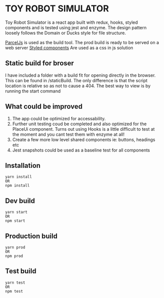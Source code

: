 # TOY ROBOT SIMULATOR

Toy Robot Simulator is a react app built with redux, hooks, styled components and is tested using jest and enzyme. The design pattern loosely follows the Domain or Ducks style for file structure.

[ParcelJs](https://parceljs.org/) is used as the build tool. The prod build is ready to be served on a web server
[Styled components](https://www.styled-components.com/) Are used as a css in js solution

## Static build for broser

I have included a folder with a build fit for opening directly in the browser. This can be found in /staticBuild. The only difference is that the script location is relative so as not to cause a 404. The best way to view is by running the start command

## What could be improved

1. The app could be optimized for accessability.
2. Further unit testing coud be completed and also optimized for the PlaceUi component. Turns out using Hooks is a little difficult to test at the moment and you cant test them with enzyme at all!
3. Create a few more low level shared components ie: buttons, headings etc
4. Jest snapshots could be used as a baseline test for all components

## Installation

```
yarn install
OR
npm install
```

## Dev build

```
yarn start
OR
npm start
```

## Production build

```
yarn prod
OR
npm prod
```

## Test build

```
yarn test
OR
npm test
```
